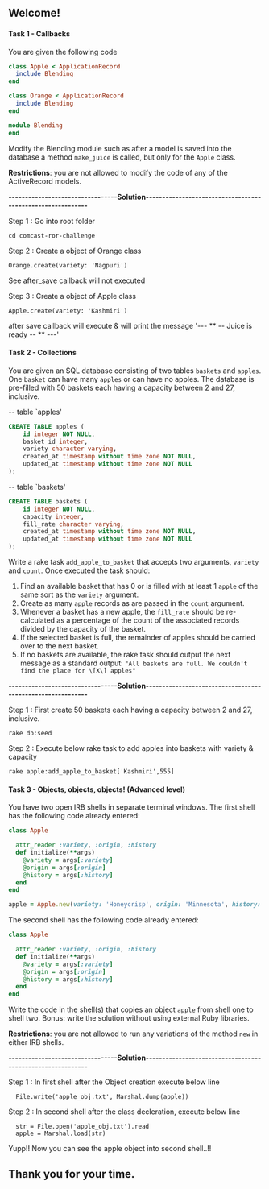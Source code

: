 ## Welcome!

#### Task 1 - Callbacks

You are given the following code

```ruby
class Apple < ApplicationRecord
  include Blending
end
```

```ruby
class Orange < ApplicationRecord
  include Blending
end
```

```ruby
module Blending
end
```

Modify the Blending module such as after a model is saved into the database a method `make_juice` is called, but only for the `Apple` class.

**Restrictions**: you are not allowed to modify the code of any of the ActiveRecord models.

**---------------------------------Solution-----------------------------------------------------------**

Step 1 : Go into root folder

```
cd comcast-ror-challenge
```

Step 2 : Create a object of Orange class

```
Orange.create(variety: 'Nagpuri')
```

See after_save callback will not executed

Step 3 : Create a object of Apple class

```
Apple.create(variety: 'Kashmiri')
```

after save callback will execute & will print the message '--- ** -- Juice is ready -- ** ---'

#### Task 2 - Collections

You are given an SQL database consisting of two tables `baskets` and `apples`. One `basket` can have many `apples` or can have no apples. The database is pre-filled with 50 baskets each having a capacity between 2 and 27, inclusive.

-- table \`apples'

```sql
CREATE TABLE apples (
    id integer NOT NULL,
    basket_id integer,
    variety character varying,
    created_at timestamp without time zone NOT NULL,
    updated_at timestamp without time zone NOT NULL
);
```

-- table \`baskets'

```sql
CREATE TABLE baskets (
    id integer NOT NULL,
    capacity integer,
    fill_rate character varying,
    created_at timestamp without time zone NOT NULL,
    updated_at timestamp without time zone NOT NULL
);
```

Write a rake task `add_apple_to_basket` that accepts two arguments, `variety` and `count`. Once executed the task should:

1. Find an available basket that has 0 or is filled with at least 1 `apple` of the same sort as the `variety` argument.
2. Create as many `apple` records as are passed in the `count` argument.
3. Whenever a basket has a new apple, the `fill_rate` should be re-calculated as a percentage of the count of the associated records divided by the capacity of the basket.
4. If the selected basket is full, the remainder of apples should be carried over to the next basket.
5. If no baskets are available, the rake task should output the next message as a standard output: `"All baskets are full. We couldn't find the place for \[X\] apples"`

**---------------------------------Solution-----------------------------------------------------------**

Step 1 : First create 50 baskets each having a capacity between 2 and 27, inclusive.

```
rake db:seed
```

Step 2 : Execute below rake task to add apples into baskets with variety & capacity

```
rake apple:add_apple_to_basket['Kashmiri',555]
```

#### Task 3 - Objects, objects, objects! (Advanced level)

You have two open IRB shells in separate terminal windows.
The first shell has the following code already entered:

```ruby
class Apple

  attr_reader :variety, :origin, :history
  def initialize(**args)
    @variety = args[:variety]
    @origin = args[:origin]
    @history = args[:history]
  end
end

apple = Apple.new(variety: 'Honeycrisp', origin: 'Minnesota', history: 'Introduction to Market: 1991')
```

The second shell has the following code already entered:

```ruby
class Apple

  attr_reader :variety, :origin, :history
  def initialize(**args)
    @variety = args[:variety]
    @origin = args[:origin]
    @history = args[:history]
  end
end
```

Write the code in the shell(s) that copies an object `apple` from shell one to shell two.
Bonus: write the solution without using external Ruby libraries.

**Restrictions**: you are not allowed to run any variations of the method `new` in either IRB shells.

**---------------------------------Solution-----------------------------------------------------------**

Step 1 : In first shell after the Object creation execute below line

```
  File.write('apple_obj.txt', Marshal.dump(apple))
```

Step 2 : In second shell after the class decleration, execute below line

```
  str = File.open('apple_obj.txt').read
  apple = Marshal.load(str)
```

Yupp!! Now you can see the apple object into second shell..!!

## Thank you for your time.
